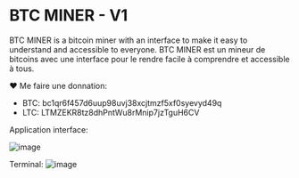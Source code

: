 # BTC MINER - V1

BTC MINER is a bitcoin miner with an interface to make it easy to understand and accessible to everyone.
BTC MINER est un mineur de bitcoins avec une interface pour le rendre facile à comprendre et accessible à tous.

❤️ Me faire une donnation:
- BTC: bc1qr6f457d6uup98uvj38xcjtmzf5xf0syevyd49q
- LTC: LTMZEKR8tz8dhPntWu8rMnip7jzTguH6CV

Application interface:

![image](https://user-images.githubusercontent.com/97704518/220132167-3c8da5de-20ce-4989-85d6-ba11bce0917b.png)

Terminal:
![image](https://user-images.githubusercontent.com/97704518/220132408-0a089911-28bc-4ab1-aa79-6e6919200a44.png)
